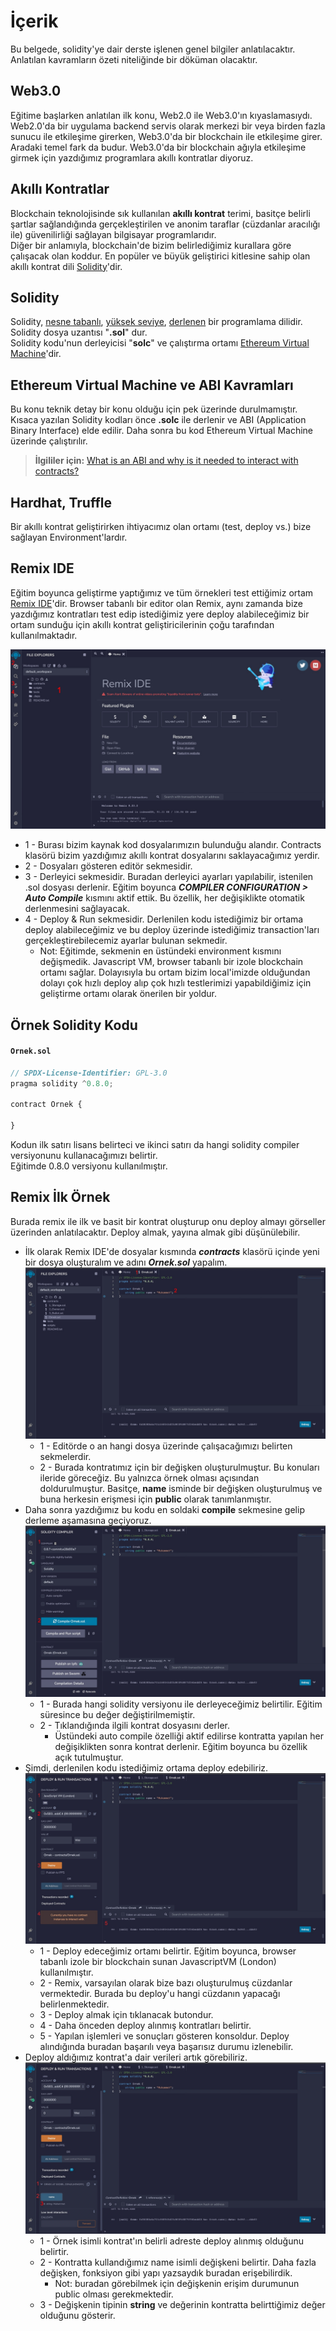 # İçerik

Bu belgede, solidity'ye dair derste işlenen genel bilgiler anlatılacaktır. Anlatılan kavramların özeti niteliğinde bir döküman olacaktır.

## Web3.0

Eğitime başlarken anlatılan ilk konu, Web2.0 ile Web3.0'ın kıyaslamasıydı. Web2.0'da bir uygulama backend servis olarak merkezi bir veya birden fazla sunucu ile etkileşime girerken, Web3.0'da bir blockchain ile etkileşime girer. Aradaki temel fark da budur. Web3.0'da bir blockchain ağıyla etkileşime girmek için yazdığımız programlara akıllı kontratlar diyoruz.

## Akıllı Kontratlar

Blockchain teknolojisinde sık kullanılan **akıllı kontrat** terimi, basitçe belirli şartlar sağlandığında gerçekleştirilen ve anonim taraflar (cüzdanlar aracılığı ile) güvenilirliği sağlayan bilgisayar programlarıdır. \
Diğer bir anlamıyla, blockchain'de bizim belirlediğimiz kurallara göre çalışacak olan koddur. En popüler ve büyük geliştirici kitlesine sahip olan akıllı kontrat dili [Solidity](docs.soliditylang.org)'dir. 


## Solidity

Solidity, [nesne tabanlı](https://en.wikipedia.org/wiki/Object-oriented_programming), [yüksek seviye](https://en.wikipedia.org/wiki/High-level_programming_language), [derlenen](https://en.wikipedia.org/wiki/Compiled_language) bir programlama dilidir.\
Solidity dosya uzantısı "**.sol**" dur.\
Solidity kodu'nun derleyicisi "**solc**" ve çalıştırma ortamı [Ethereum Virtual Machine](https://ethereum.org/en/developers/docs/evm/)'dir.

## Ethereum Virtual Machine ve ABI Kavramları

Bu konu teknik detay bir konu olduğu için pek üzerinde durulmamıştır. \
Kısaca yazılan Solidity kodları önce **.solc** ile derlenir ve ABI (Application Binary Interface) elde edilir. Daha sonra bu kod Ethereum Virtual Machine üzerinde çalıştırılır.
> **İlgililer için:** [What is an ABI and why is it needed to interact with contracts?](https://ethereum.stackexchange.com/a/235)

## Hardhat, Truffle

Bir akıllı kontrat geliştirirken ihtiyacımız olan ortamı (test, deploy vs.) bize sağlayan Environment'lardır.

## Remix IDE

Eğitim boyunca geliştirme yaptığımız ve tüm örnekleri test ettiğimiz ortam [Remix IDE](https://remix.ethereum.org/)'dir. Browser tabanlı bir editor olan Remix, aynı zamanda bize yazdığımız kontratları test edip istediğimiz yere deploy alabileceğimiz bir ortam sunduğu için akıllı kontrat geliştiricilerinin çoğu tarafından kullanılmaktadır.

![Remix IDE](images/remix-ide.jpg)
* 1 - Burası bizim kaynak kod dosyalarımızın bulunduğu alandır. Contracts klasörü bizim yazdığımız akıllı kontrat dosyalarını saklayacağımız yerdir.
* 2 - Dosyaları gösteren editör sekmesidir.
* 3 - Derleyici sekmesidir. Buradan derleyici ayarları yapılabilir, istenilen .sol dosyası derlenir. Eğitim boyunca ***COMPILER CONFIGURATION > Auto Compile*** kısmını aktif ettik. Bu özellik, her değişiklikte otomatik derlenmesini sağlayacak.
* 4 - Deploy & Run sekmesidir. Derlenilen kodu istediğimiz bir ortama deploy alabileceğimiz ve bu deploy üzerinde istediğimiz transaction'ları gerçekleştirebilecemiz ayarlar bulunan sekmedir.
    * Not: Eğitimde, sekmenin en üstündeki environment kısmını değişmedik. Javascript VM, browser tabanlı bir izole blockchain ortamı sağlar. Dolayısıyla bu ortam bizim local'imizde olduğundan dolayı çok hızlı deploy alıp çok hızlı testlerimizi yapabildiğimiz için geliştirme ortamı olarak önerilen bir yoldur.


## Örnek Solidity Kodu

#### **`Ornek.sol`**
```javascript
// SPDX-License-Identifier: GPL-3.0
pragma solidity ^0.8.0;

contract Ornek {

}
```

Kodun ilk satırı lisans belirteci ve ikinci satırı da hangi solidity compiler versiyonunu kullanacağımızı belirtir.\
Eğitimde 0.8.0 versiyonu kullanılmıştır.

## Remix İlk Örnek

Burada remix ile ilk ve basit bir kontrat oluşturup onu deploy almayı görseller üzerinden anlatılacaktır. Deploy almak, yayına almak gibi düşünülebilir.

* İlk olarak Remix IDE'de dosyalar kısmında ***contracts*** klasörü içinde yeni bir dosya oluşturalım ve adını ***Ornek.sol*** yapalım.
![Ornek dosya](images/remix-ornek-dosya.jpg)
    - 1 - Editörde o an hangi dosya üzerinde çalışacağımızı belirten sekmelerdir.
    - 2 - Burada kontratımız için bir değişken oluşturulmuştur. Bu konuları ileride göreceğiz. Bu yalnızca örnek olması açısından doldurulmuştur. Basitçe, **name** isminde bir değişken oluşturulmuş ve buna herkesin erişmesi için **public** olarak tanımlanmıştır.
* Daha sonra yazdığımız bu kodu en soldaki **compile** sekmesine gelip derleme aşamasına geçiyoruz.
![Derleme](images/remix-compile.jpg)
    - 1 - Burada hangi solidity versiyonu ile derleyeceğimiz belirtilir. Eğitim süresince bu değer değiştirilmemiştir.
    - 2 - Tıklandığında ilgili kontrat dosyasını derler.
        - Üstündeki auto compile özelliği aktif edilirse kontratta yapılan her değişiklikten sonra kontrat derlenir. Eğitim boyunca bu özellik açık tutulmuştur.
* Şimdi, derlenilen kodu istediğimiz ortama deploy edebiliriz.
![Deploy](images/remix-deploy.jpg)
    - 1 - Deploy edeceğimiz ortamı belirtir. Eğitim boyunca, browser tabanlı izole bir blockchain sunan JavascriptVM (London) kullanılmıştır.
    - 2 - Remix, varsayılan olarak bize bazı oluşturulmuş cüzdanlar vermektedir. Burada bu deploy'u hangi cüzdanın yapacağı belirlenmektedir.
    - 3 - Deploy almak için tıklanacak butondur.
    - 4 - Daha önceden deploy alınmış kontratları belirtir.
    - 5 - Yapılan işlemleri ve sonuçları gösteren konsoldur. Deploy alındığında buradan başarılı veya başarısız durumu izlenebilir.
* Deploy aldığımız kontrat'a dair verileri artık görebiliriz.
![Deployed Contract](images/remix-deployed-contract.jpg)
    - 1 - Örnek isimli kontrat'ın belirli adreste deploy alınmış olduğunu belirtir.
    - 2 - Kontratta kullandığımız name isimli değişkeni belirtir. Daha fazla değişken, fonksiyon gibi yapı yazsaydık buradan erişebilirdik.
        - Not: buradan görebilmek için değişkenin erişim durumunun public olması gerekmektedir.
    - 3 - Değişkenin tipinin **string** ve değerinin kontratta belirttiğimiz değer olduğunu gösterir.